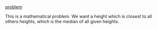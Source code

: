 [problem](https://cses.fi/problemset/task/1074/)

This is a mathematical problem. We want a height which is closest to all others heights, which is the median of all given heights. 